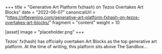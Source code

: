 +++
title = "Generative Art Platform fx(hash) on Tezos Overtakes Art Blocks"
date = "2022-06-07"
canonicalUrl = "https://nftevening.com/generative-art-platform-fxhash-on-tezos-overtakes-art-blocks/"
fragment = "content"
weight = 10

[asset]
    image = "placeholder.png"
+++

Tezos' fx(hash) has officially overtaken Art Blocks as the top generative 
art platform. At the time of writing, this platform sits above The 
Sandbox...
